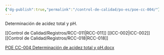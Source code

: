 ```yaml
---
{"dg-publish":true,"permalink":"/control-de-calidad/po-es/poe-cc-004/"}
---
```


Determinación de acidez total y pH.

[[Control de Calidad/Registros/RCC-011\|RCC-011]]
[[ICC-002\|ICC-002]]
[[Control de Calidad/Registros/RCC-018\|RCC-018]]



 [POE CC-004 Determinación de acidez total y pH.docx](https://drive.google.com/open?id=1Y6A-1A1187m44Y3J7Xz1pwH--j2WrEXt&usp=drive_copy)                                                        